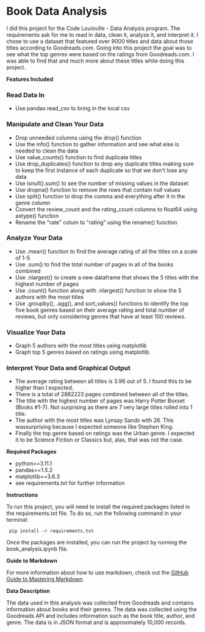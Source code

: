 # Book Data Analysis

I did this project for the Code Louisville - Data Analysis program. The requirements ask for me to read in data, clean it, analyze it, and interpret it. I chose to use a dataset that featured over 9000 titles and data about those titles according to Goodreads.com. Going into this project the goal was to see what the top genres were based on the ratings from Goodreads.com. I was able to find that and much more about these titles while doing this project.

**Features Included**

### Read Data In

* Use pandas read_csv to bring in the local csv

### Manipulate and Clean Your Data

* Drop unneeded columns using the drop() function
* Use the info() function to gather information and see what else is needed to clean the data
* Use value_counts() function to find duplicate titles
* Use drop_duplicates() function to drop any duplicate titles making sure to keep the first instance of each duplicate so that we don't lose any data
* Use isnull().sum() to see the number of missing values in the dataset
* Use dropna() function to remove the rows that contain null values
* Use split() function to drop the comma and everything after it in the genre column
* Convert the review_count and the rating_count columns to float64 using astype() function
* Rename the "rate" colum to "rating" using the rename() function

### Analyze Your Data

* Use .mean() function to find the average rating of all the titles on a scale of 1-5
* Use .sum() to find the total number of pages in all of the books combined
* Use .nlargest() to create a new dataframe that shows the 5 titles with the highest number of pages
* Use .count() function along with .nlargest() function to show the 5 authors with the most titles
* Use .groupby(), .agg(), and sort_values() functions to identify the top five book genres based on their average rating and total number of reviews, but only considering genres that have at least 100 reviews.

### Visualize Your Data

* Graph 5 authors with the most titles using matplotlib
* Graph top 5 genres based on ratings using matplotlib

### Interpret Your Data and Graphical Output

* The average rating between all titles is 3.96 out of 5. I found this to be higher than I expected.
* There is a total of 2882223 pages combined between all of the titles. 
* The title with the highest number of pages was Harry Potter Boxset (Books #1-7). Not surprising as there are 7 very large titles rolled into 1 title.
* The author with the most titles was Lynsay Sands with 26. This wassurprising because I expected someone like Stephen King.
* Finally the top genre based on ratings was the Urban genre. I expected it to be Science Fiction or Classics but, alas, that was not the case.

**Required Packages**

* python==3.11.1
* pandas==1.5.2
* matplotlib==3.6.3
* see requirements.txt for further information

**Instructions**

To run this project, you will need to install the required packages listed in the requirements.txt file. To do so, run the following command in your terminal:

```
 pip install -r requirements.txt
```

Once the packages are installed, you can run the project by running the book_analysis.ipynb file.

**Guide to Markdown**

For more information about how to use markdown, check out the [GitHub Guide to Mastering Markdown](https://guides.github.com/features/mastering-markdown/).

**Data Description**

The data used in this analysis was collected from Goodreads and contains information about books and their genres. The data was collected using the Goodreads API and includes information such as the book title, author, and genre. The data is in JSON format and is approximately 10,000 records.
